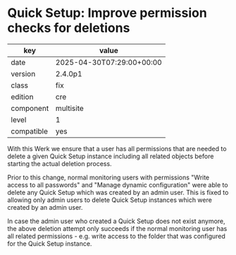 [//]: # (werk v2)
# Quick Setup: Improve permission checks for deletions

key        | value
---------- | ---
date       | 2025-04-30T07:29:00+00:00
version    | 2.4.0p1
class      | fix
edition    | cre
component  | multisite
level      | 1
compatible | yes

With this Werk we ensure that a user has all permissions that are needed to delete a given Quick Setup instance including all related objects before starting the actual deletion process.


Prior to this change, normal monitoring users with permissions "Write access to all passwords" and "Manage dynamic configuration" were able to delete any Quick Setup which was created by an admin user.
This is fixed to allowing only admin users to delete Quick Setup instances which were created by an admin user.

In case the admin user who created a Quick Setup does not exist anymore, the above deletion attempt only succeeds if the normal monitoring user has all related permissions - e.g. write access to the folder that was configured for the Quick Setup instance.
